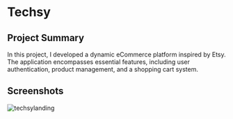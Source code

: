 # Techsy

## Project Summary
In this project, I developed a dynamic eCommerce platform inspired by Etsy. 
The application encompasses essential features, including user authentication, product management, and a shopping cart system.

## Screenshots
![techsylanding](https://github.com/Jashan2233/Techsy/assets/130947401/11a51ceb-d3a8-4f5a-adc1-2dc0524d9f29)
